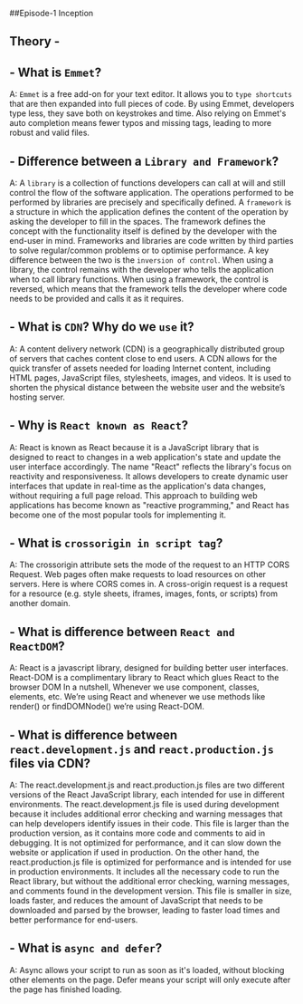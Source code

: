 ##Episode-1 Inception


## Theory -
## - What is `Emmet`? 
A: `Emmet` is a free add-on for your text editor. It allows you to `type shortcuts` that are then expanded into full pieces of code. By using Emmet, developers type less, they save both on keystrokes and time. Also relying on Emmet's auto completion means fewer typos and missing tags, leading to more robust and valid files.


## - Difference between a `Library and Framework`?
A: A `library` is a collection of functions developers can call at will and still control the flow of the software application. The operations performed to be performed by libraries are precisely and specifically defined.
A `framework` is a structure in which the application defines the content of the operation by asking the developer to fill in the spaces. The framework defines the concept with the functionality itself is defined by the developer with the end-user in mind.
Frameworks and libraries are code written by third parties to solve regular/common problems or to optimise performance. A key difference between the two is the `inversion of control`. When using a library, the control remains with the developer who tells the application when to call library functions. When using a framework, the control is reversed, which means that the framework tells the developer where code needs to be provided and calls it as it requires.


## - What is `CDN`? Why do we `use` it?
A: A content delivery network (CDN) is a geographically distributed group of servers that caches content close to end users. A CDN allows for the quick transfer of assets needed for loading Internet content, including HTML pages, JavaScript files, stylesheets, images, and videos.
It is used to shorten the physical distance between the website user and the website’s hosting server. 


## - Why is `React known as React`?
A: React is known as React because it is a JavaScript library that is designed to react to changes in a web application's state and update the user interface accordingly. 
The name "React" reflects the library's focus on reactivity and responsiveness. It allows developers to create dynamic user interfaces that update in real-time as the application's data changes, without requiring a full page reload. This approach to building web applications has become known as "reactive programming," and React has become one of the most popular tools for implementing it.


## - What is `crossorigin in script tag`?
A: The crossorigin attribute sets the mode of the request to an HTTP CORS Request. Web pages often make requests to load resources on other servers. Here is where CORS comes in. A cross-origin request is a request for a resource (e.g. style sheets, iframes, images, fonts, or scripts) from another domain.


## - What is difference between `React and ReactDOM`?
A: React is a javascript library, designed for building better user interfaces. 
React-DOM is a complimentary library to React which glues React to the browser DOM
In a nutshell, Whenever we use component, classes, elements, etc. We’re using React and whenever we use methods like render() or findDOMNode() we’re using React-DOM.


## - What is difference between `react.development.js` and `react.production.js` files via CDN?
A: The react.development.js and react.production.js files are two different versions of the React JavaScript library, each intended for use in different environments.
The react.development.js file is used during development because it includes additional error checking and warning messages that can help developers identify issues in their code. This file is larger than the production version, as it contains more code and comments to aid in debugging. It is not optimized for performance, and it can slow down the website or application if used in production.
On the other hand, the react.production.js file is optimized for performance and is intended for use in production environments. It includes all the necessary code to run the React library, but without the additional error checking, warning messages, and comments found in the development version. This file is smaller in size, loads faster, and reduces the amount of JavaScript that needs to be downloaded and parsed by the browser, leading to faster load times and better performance for end-users.


## - What is `async and defer`?
A: Async allows your script to run as soon as it's loaded, without blocking other elements on the page. 
Defer means your script will only execute after the page has finished loading.

